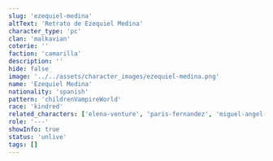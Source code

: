 ```yaml
---
slug: 'ezequiel-medina'
altText: 'Retrato de Ezequiel Medina'
character_type: 'pc'
clan: 'malkavian'
coterie: ''
faction: 'camarilla'
description: ''
hide: false
image: '../../assets/character_images/ezequiel-medina.png'
name: 'Ezequiel Medina'
nationality: 'spanish'
pattern: 'childrenVampireWorld'
race: 'kindred'
related_characters: ['elena-venture', 'paris-fernandez', 'miguel-angel-zabaleta', 'roc-puyol']
role: '---'
showInfo: true
status: 'unlive'
tags: []
---
```

